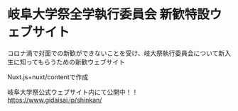 # 岐阜大学祭全学執行委員会 新歓特設ウェブサイト

コロナ渦で対面での新歓ができないことを受け、岐大祭執行委員会について新入生に知ってもらうための新歓ウェブサイト

Nuxt.js+nuxt/contentで作成

岐阜大学祭公式ウェブサイト内にて公開中！！
https://www.gidaisai.jp/shinkan/

